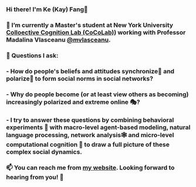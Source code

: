 ### Hi there! I'm Ke (Kay) Fang👋

### 🔭 I’m currently a Master's student at New York University [Colloective Cognition Lab (CoCoLab)](https://www.mvlasceanu.com/)) working with Professor Madalina Vlasceanu [@mvlasceanu](https://github.com/mvlasceanu).

### 🤔 Questions I ask:

### - How do people's beliefs and attitudes synchronize👫 and polarize🤼 to form social norms in social networks? 


### - Why do people become (or at least view others as becoming) increasingly polarized and extreme online 🎭?  


### - I try to answer these questions by combining behavioral experiments 🧪 with macro-level agent-based modeling, natural language processing, network analysis🕸️ and micro-level computational cognition 🧠 to draw a full picture of these complex social dynamics.


### 📫 You can reach me from [my website](https://wp.nyu.edu/gallatin-kefang/). Looking forward to hearing from you! 💬

<!--
**KeFangPsych/KeFangPsych** is a ✨ _special_ ✨ repository because its `README.md` (this file) appears on your GitHub profile.

Here are some ideas to get you started:

- 🔭 I’m currently working on ...
- 🌱 I’m currently learning ...
- 👯 I’m looking to collaborate on ...
- 🤔 I’m looking for help with ...
- 💬 Ask me about ...
- 📫 How to reach me: ...
- 😄 Pronouns: ...
- ⚡ Fun fact: ...
-->
